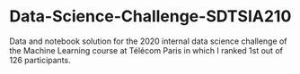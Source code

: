 # Data-Science-Challenge-SDTSIA210
Data and notebook solution for the 2020 internal data science challenge of the Machine Learning course at Télécom Paris in which I ranked 1st out of 126 participants.
